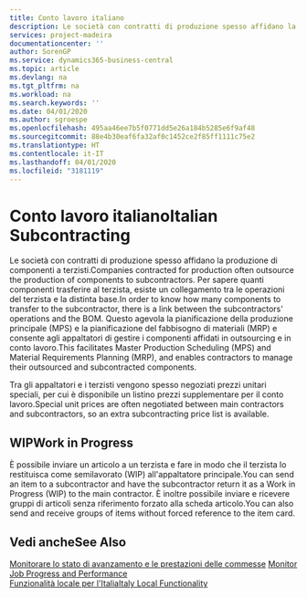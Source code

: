 ```yaml
---
title: Conto lavoro italiano
description: Le società con contratti di produzione spesso affidano la produzione di componenti a terzisti.
services: project-madeira
documentationcenter: ''
author: SorenGP
ms.service: dynamics365-business-central
ms.topic: article
ms.devlang: na
ms.tgt_pltfrm: na
ms.workload: na
ms.search.keywords: ''
ms.date: 04/01/2020
ms.author: sgroespe
ms.openlocfilehash: 495aa46ee7b5f0771dd5e26a184b5285e6f9af48
ms.sourcegitcommit: 88e4b30eaf6fa32af0c1452ce2f85ff1111c75e2
ms.translationtype: HT
ms.contentlocale: it-IT
ms.lasthandoff: 04/01/2020
ms.locfileid: "3181119"
---
```

# <a name="italian-subcontracting"></a><span data-ttu-id="63d1c-103">Conto lavoro italiano</span><span class="sxs-lookup"><span data-stu-id="63d1c-103">Italian Subcontracting</span></span>
<span data-ttu-id="63d1c-104">Le società con contratti di produzione spesso affidano la produzione di componenti a terzisti.</span><span class="sxs-lookup"><span data-stu-id="63d1c-104">Companies contracted for production often outsource the production of components to subcontractors.</span></span> <span data-ttu-id="63d1c-105">Per sapere quanti componenti trasferire al terzista, esiste un collegamento tra le operazioni del terzista e la distinta base.</span><span class="sxs-lookup"><span data-stu-id="63d1c-105">In order to know how many components to transfer to the subcontractor, there is a link between the subcontractors' operations and the BOM.</span></span> <span data-ttu-id="63d1c-106">Questo agevola la pianificazione della produzione principale (MPS) e la pianificazione del fabbisogno di materiali (MRP) e consente agli appaltatori di gestire i componenti affidati in outsourcing e in conto lavoro.</span><span class="sxs-lookup"><span data-stu-id="63d1c-106">This facilitates Master Production Scheduling (MPS) and Material Requirements Planning (MRP), and enables contractors to manage their outsourced and subcontracted components.</span></span>  

<span data-ttu-id="63d1c-107">Tra gli appaltatori e i terzisti vengono spesso negoziati prezzi unitari speciali, per cui è disponibile un listino prezzi supplementare per il conto lavoro.</span><span class="sxs-lookup"><span data-stu-id="63d1c-107">Special unit prices are often negotiated between main contractors and subcontractors, so an extra subcontracting price list is available.</span></span>  

## <a name="work-in-progress"></a><span data-ttu-id="63d1c-108">WIP</span><span class="sxs-lookup"><span data-stu-id="63d1c-108">Work in Progress</span></span>  
<span data-ttu-id="63d1c-109">È possibile inviare un articolo a un terzista e fare in modo che il terzista lo restituisca come semilavorato (WIP) all'appaltatore principale.</span><span class="sxs-lookup"><span data-stu-id="63d1c-109">You can send an item to a subcontractor and have the subcontractor return it as a Work in Progress (WIP) to the main contractor.</span></span> <span data-ttu-id="63d1c-110">È inoltre possibile inviare e ricevere gruppi di articoli senza riferimento forzato alla scheda articolo.</span><span class="sxs-lookup"><span data-stu-id="63d1c-110">You can also send and receive groups of items without forced reference to the item card.</span></span>  

## <a name="see-also"></a><span data-ttu-id="63d1c-111">Vedi anche</span><span class="sxs-lookup"><span data-stu-id="63d1c-111">See Also</span></span>  
 <span data-ttu-id="63d1c-112">[Monitorare lo stato di avanzamento e le prestazioni delle commesse](../../projects-how-monitor-progress-performance.md) </span><span class="sxs-lookup"><span data-stu-id="63d1c-112">[Monitor Job Progress and Performance](../../projects-how-monitor-progress-performance.md) </span></span>  
  [<span data-ttu-id="63d1c-113">Funzionalità locale per l'Italia</span><span class="sxs-lookup"><span data-stu-id="63d1c-113">Italy Local Functionality</span></span>](italy-local-functionality.md)
